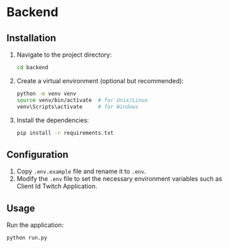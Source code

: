 # Backend

## Installation

1. Navigate to the project directory: 

   ```bash
   cd backend
   ```

2. Create a virtual environment (optional but recommended):

   ```bash
   python -m venv venv
   source venv/bin/activate  # for Unix/Linux
   venv\Scripts\activate     # for Windows
   ```

3. Install the dependencies:

   ```bash
   pip install -r requirements.txt
   ```

## Configuration

1. Copy `.env.example` file and rename it to `.env`.
2. Modify the `.env` file to set the necessary environment variables such as Client Id Twitch Application.

## Usage

Run the application:

   ```bash
   python run.py
   ```
